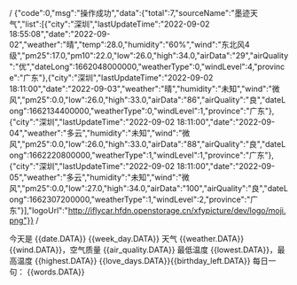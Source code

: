 /
{"code":0,"msg":"操作成功","data":{"total":7,"sourceName":"墨迹天气","list":[{"city":"深圳","lastUpdateTime":"2022-09-02 18:55:08","date":"2022-09-02","weather":"晴","temp":28.0,"humidity":"60%","wind":"东北风4级","pm25":17.0,"pm10":22.0,"low":26.0,"high":34.0,"airData":"29","airQuality":"优","dateLong":1662048000000,"weatherType":0,"windLevel":4,"province":"广东"},{"city":"深圳","lastUpdateTime":"2022-09-02 18:11:00","date":"2022-09-03","weather":"晴","humidity":"未知","wind":"微风","pm25":0.0,"low":26.0,"high":33.0,"airData":"86","airQuality":"良","dateLong":1662134400000,"weatherType":0,"windLevel":1,"province":"广东"},{"city":"深圳","lastUpdateTime":"2022-09-02 18:11:00","date":"2022-09-04","weather":"多云","humidity":"未知","wind":"微风","pm25":0.0,"low":26.0,"high":33.0,"airData":"88","airQuality":"良","dateLong":1662220800000,"weatherType":1,"windLevel":1,"province":"广东"},{"city":"深圳","lastUpdateTime":"2022-09-02 18:11:00","date":"2022-09-05","weather":"多云","humidity":"未知","wind":"微风","pm25":0.0,"low":27.0,"high":34.0,"airData":"100","airQuality":"良","dateLong":1662307200000,"weatherType":1,"windLevel":2,"province":"广东"}],"logoUrl":"http://iflycar.hfdn.openstorage.cn/xfypicture/dev/logo/moji.png"}}
/

今天是 {{date.DATA}} {{week_day.DATA}} 
天气 {{weather.DATA}} {{wind.DATA}}，空气质量 {{air_quality.DATA}}
最低温度 {{lowest.DATA}}，最高温度 {{highest.DATA}}
{{love_days.DATA}}{{birthday_left.DATA}}
每日一句： 
{{words.DATA}}
